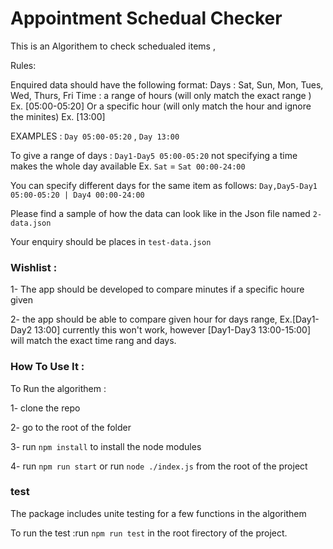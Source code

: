 # Appointment Schedual Checker

This is an Algorithem to check schedualed items , 

Rules:

Enquired data should have the following format:
Days : Sat, Sun, Mon, Tues, Wed, Thurs, Fri
Time : a range of hours (will only match the exact range ) Ex. [05:00-05:20] Or a specific hour (will only match the hour and ignore the minites) Ex. [13:00]

EXAMPLES :  `Day 05:00-05:20` , `Day 13:00`

To give a range of days : `Day1-Day5 05:00-05:20`
not specifying a time makes the whole day available
Ex. `Sat` = `Sat 00:00-24:00`

You can specify different days for the same item as follows: 
`Day,Day5-Day1 05:00-05:20 | Day4 00:00-24:00 `

Please find a sample of how the data can look like in the Json file named `2-data.json`

Your enquiry should be places in `test-data.json`

### Wishlist : 

1- The app should be developed to compare minutes if a specific houre given

2- the app should be able to compare given hour for days range,  Ex.[Day1-Day2 13:00] currently this won't work, however [Day1-Day3 13:00-15:00] will match the exact time rang and days.

### How To Use It :

To Run the algorithem : 

1- clone the repo

2- go to the root of the folder 

3- run `npm install` to install the node modules 

4-  run `npm run start` or run `node ./index.js` from the root of the project

### test 

The package includes unite testing for a few functions in the algorithem

To run the test :run  `npm run test` in the root firectory of the project.
